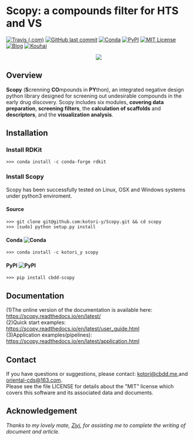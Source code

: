 # Scopy: a compounds filter for HTS and VS

[![Travis (.com)](https://img.shields.io/travis/com/kotori-y/scopy?style=flat-square)](https://travis-ci.com/kotori-y/Scopy) [![GitHub last commit](https://img.shields.io/github/last-commit/kotori-y/scopy?style=flat-square)](https://github.com/kotori-y/Scopy/commits/master) [![Conda](https://anaconda.org/kotori_y/scopy/badges/installer/conda.svg)](https://conda.anaconda.org/kotori_y) [![PyPI](https://img.shields.io/badge/Install%20with-pypi-informational?style=flat-square)](https://pypi.org/project/cbdd-scopy/) [![MIT License](https://anaconda.org/kotori_y/scopy/badges/license.svg)](https://anaconda.org/kotori_y/scopy) [![Blog](https://img.shields.io/badge/blog-iamkotori-pink?style=flat-square)](https://blog.iamkotori.com/) [![Kouhai](https://img.shields.io/badge/contributor-Ziyi-%23B3D0BE?style=flat-square)](https://github.com/Yangziyi1997)

<div align=center>
    <img src='Scopy.png'>
</div>

## Overview

**Scopy** (**S**crenning **CO**mpounds in **PY**thon), an integrated negative design python library designed for screening out undesirable compounds in the early drug discovery. Scopy includes six modules, **covering data preparation**, **screening filters**, the **calculation of scaffolds** and **descriptors**, and the **visualization analysis**. 

## Installation

### Install RDKit

```
>>> conda install -c conda-forge rdkit
```

### Install Scopy

Scopy has been successfully tested on Linux, OSX and Windows systems under python3 enviroment.

#### Source

```
>>> git clone git@github.com:kotori-y/Scopy.git && cd scopy
>>> [sudo] python setup.py install
```

#### Conda ![Conda](https://img.shields.io/conda/v/kotori_y/scopy?color=green&label=conda&style=flat-square)

```
>>> conda install -c kotori_y scopy
```

#### PyPI ![PyPI](https://img.shields.io/pypi/v/cbdd-scopy?style=flat-square)

```
>>> pip install cbdd-scopy
```

## Documentation

(1)The online version of the documentation is available here: https://scopy.readthedocs.io/en/latest/<br>(2)Quick start examples: https://scopy.readthedocs.io/en/latest/user_guide.html<br>(3)Application examples(pipelines): https://scopy.readthedocs.io/en/latest/application.html

## Contact

If you have questions or suggestions, please contact: kotori@cbdd.me,and oriental-cds@163.com.<br>Please see the file LICENSE for details about the "MIT" license which covers this software and its associated data and documents.

## Acknowledgement

*Thanks to my lovely mate, [Ziyi](https://github.com/Yangziyi1997), for assisting me to complete the writing of document and article.*